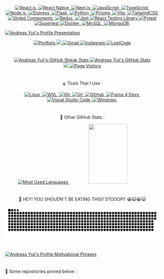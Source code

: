 <!--       
    Stacks:   
-->
<div align="center">
  <a href="https://github.com/andreas-yuji-fujiki">     
    <!-- Tecnologias -->
    <img src="https://img.shields.io/badge/-React.js-0D1117?style=for-the-badge&logo=react&logoColor=61DAFB&labelColor=0D1117" alt="React.js">&nbsp;
    <img src="https://img.shields.io/badge/-React%20Native-0D1117?style=for-the-badge&logo=react&logoColor=61DAFB&labelColor=0D1117" alt="React Native">&nbsp;
    <img src="https://img.shields.io/badge/-Next.js-0D1117?style=for-the-badge&logo=next.js&logoColor=ffffff&labelColor=0D1117" alt="Next.js">&nbsp;
    <img src="https://img.shields.io/badge/-JavaScript-0D1117?style=for-the-badge&logo=javascript&logoColor=F7DF1E&labelColor=0D1117" alt="JavaScript">&nbsp;
    <img src="https://img.shields.io/badge/-TypeScript-0D1117?style=for-the-badge&logo=typescript&logoColor=3178C6&labelColor=0D1117" alt="TypeScript">&nbsp;
    <img src="https://img.shields.io/badge/-Node.js-0D1117?style=for-the-badge&logo=node.js&logoColor=339933&labelColor=0D1117" alt="Node.js">&nbsp;
    <img src="https://img.shields.io/badge/-Express-0D1117?style=for-the-badge&logo=express&logoColor=ffffff&labelColor=0D1117" alt="Express">&nbsp;
    <img src="https://img.shields.io/badge/-Flask-0D1117?style=for-the-badge&logo=flask&logoColor=ffffff&labelColor=0D1117" alt="Flask">&nbsp;
    <img src="https://img.shields.io/badge/-Python-0D1117?style=for-the-badge&logo=python&logoColor=3776AB&labelColor=0D1117" alt="Python">&nbsp;
    <img src="https://img.shields.io/badge/-Prisma-0D1117?style=for-the-badge&logo=prisma&logoColor=ffffff&labelColor=0D1117" alt="Prisma">&nbsp;
    <img src="https://img.shields.io/badge/-Vite-0D1117?style=for-the-badge&logo=vite&logoColor=646CFF&labelColor=0D1117" alt="Vite">&nbsp;
    <img src="https://img.shields.io/badge/-TailwindCSS-0D1117?style=for-the-badge&logo=tailwindcss&logoColor=38B2AC&labelColor=0D1117" alt="TailwindCSS">&nbsp;
    <img src="https://img.shields.io/badge/-Styled%20Components-0D1117?style=for-the-badge&logo=styled-components&logoColor=DB7093&labelColor=0D1117" alt="Styled Components">&nbsp;
    <img src="https://img.shields.io/badge/-Redux-0D1117?style=for-the-badge&logo=redux&logoColor=764ABC&labelColor=0D1117" alt="Redux">&nbsp;
    <img src="https://img.shields.io/badge/-Jest-0D1117?style=for-the-badge&logo=jest&logoColor=C21325&labelColor=0D1117" alt="Jest" /> 
    <img src="https://img.shields.io/badge/-React%20Testing%20Library-0D1117?style=for-the-badge&logo=testing-library&logoColor=E33332&labelColor=0D1117" alt="React Testing Library" />
    <img src="https://img.shields.io/badge/-Pytest-0D1117?style=for-the-badge&logo=pytest&logoColor=3776AB&labelColor=0D1117" alt="Pytest" />
    <img src="https://img.shields.io/badge/-Supertest-0D1117?style=for-the-badge&logo=javascript&logoColor=F7DF1E&labelColor=0D1117" alt="Supertest" />
    <img src="https://img.shields.io/badge/-Docker-0D1117?style=for-the-badge&logo=docker&logoColor=2496ED&labelColor=0D1117" alt="Docker">&nbsp;
    <img src="https://img.shields.io/badge/-MySQL-0D1117?style=for-the-badge&logo=mysql&logoColor=4479A1&labelColor=0D1117" alt="MySQL">&nbsp;
    <img src="https://img.shields.io/badge/-MongoDB-0D1117?style=for-the-badge&logo=mongodb&logoColor=47A248&labelColor=0D1117" alt="MongoDB">&nbsp;
  </a> 
</div>


 

<!-- Improvised Margin -->
<p></p>
<p></p>
<p></p>
<p></p>
<p></p>
<p></p>
<p></p>
<p></p>
<p></p>
<p></p>
<p></p>
<p></p>

<!--
  Typing Presentation & Contact Area:
-->
<a href="https://github.com/andreas-yuji-fujiki">
  <img src="https://readme-typing-svg.herokuapp.com/?color=00b5f7&size=35&center=true&vCenter=true&width=1000&lines=🪐+Hey,+i'm+Andreas+Yuji+=];⚛️+I'm+a+React+developer+=};🎨+I'm+a+Fullstack+Developer+•+ᴗ+-;🚀+I'm+18+years+old+•ᴗ•;"  alt="Andreas Yuji's Profile Presentation "/>
</a>

<!-- Improvised Margin -->
<p></p>
<p></p>
<p></p>
<p></p>
<p></p>
<p></p>
<p></p>
<p></p>
<p></p>
<p></p>
<p></p>
<p></p>

<div align="center">
    <a href="https://andreas-yuji-fujiki.github.io/portfolio/">
      <img src="https://img.shields.io/badge/-Portfolio-6E40C9?style=for-the-badge&logo=internet-explorer&logoColor=white&labelColor=6E40C9" alt="Portfolio">
    </a>
    <a href="https://www.linkedin.com/in/andreas-yuji-fujiki-a08633321/" target="_blank">
      <img src="https://img.shields.io/badge/LinkedIn-0077B5?style=for-the-badge&logo=linkedin&logoColor=white" alt"LinkedIn" />
    </a>
    <a href="mailto:andreaspinheirocontato@gmail.com" target="_blank"> 
      <img src="https://img.shields.io/badge/-Gmail-FF0000?style=for-the-badge&logo=gmail&logoColor=ffffff" alt="Gmail" />
    </a>
    <a href="https://www.instagram.com/sun.developer/" target="_blank">
        <img src="https://img.shields.io/badge/-Instagram-E4405F?style=for-the-badge&logo=instagram&logoColor=ffffff" alt="Instagram" />
    </a>
    <a href="https://leetcode.com/profile/">
        <img src="https://img.shields.io/badge/-LeetCode-FFA116?style=for-the-badge&logo=leetcode&logoColor=white" alt="LeetCode" />
    </a>
</div> 





#
<!--
  Streak & Status
-->
<div align="center">  
  <a href="https://github.com/andreas-yuji-fujiki">
    <img width="50%" height="195px" src="https://github-readme-streak-stats-salesp07.vercel.app/?user=andreas-yuji-fujiki&count_private=true&theme=tokyonight&hide_border=true" alt="Andreas Yuji's GitHub Streak Stats" /> 
    <img width="49%" height="195px" src="https://github-readme-stats.vercel.app/api?username=andreas-yuji-fujiki&show_icons=true&count_private=true&hide_border=true&theme=tokyonight" alt="Andreas Yuji's GitHub Stats" />
  </a>
</div>






<!--
  Contributions Graph & Visitors Count
-->
<div align="center">
  <a href="https://github.com/andreas-yuji-fujiki">
    <img src="https://github-readme-activity-graph.vercel.app/graph?username=andreas-yuji-fujiki&bg_color=000000&color=15e5a6&line=07e9a5&point=0a855c&area=true&hide_border=true)](https://github.com/ashutosh00710/github-readme-activity-graph">
    <img width="10%" src="https://visitor-badge.laobi.icu/badge?page_id=andreas-yuji-fujiki.andreas-yuji-fujiki" alt="Page Visitors" />
  </a>
</div>






#
<!--
  Tools Area:
-->
<p align="center">
    🛸 Tools That I Use :
</p>
<div align="center">
    <a href="https://github.com/andreas-yuji-fujiki">
      <img src="https://img.shields.io/badge/-Linux-0D1117?style=for-the-badge&logo=linux&labelColor=0D1117" alt="Linux">&nbsp;
      <img src="https://img.shields.io/badge/-WSL-0D1117?style=for-the-badge&logo=windows&logoColor=0078D6&labelColor=0D1117" alt="WSL">&nbsp;
      <img src="https://img.shields.io/badge/-Git-0D1117?style=for-the-badge&logo=git&labelColor=0D1117" alt="Git">&nbsp;
      <img src="https://img.shields.io/badge/-Git-0D1117?style=for-the-badge&logo=git&logoColor=F05032&labelColor=0D1117" alt="Git">&nbsp;
      <img src="https://img.shields.io/badge/-GitHub-0D1117?style=for-the-badge&logo=github&labelColor=0D1117" alt="GitHub">&nbsp;
      <img src="https://img.shields.io/badge/-Figma-0D1117?style=for-the-badge&logo=figma&logoColor=F24E1E&labelColor=0D1117" alt="Figma 4 Devs">&nbsp;
      <img src="https://img.shields.io/badge/-Visual%20Studio%20Code-0D1117?style=for-the-badge&logo=visualstudiocode&labelColor=0D1117" alt="Visual Studio Code">&nbsp;
      <img src="https://img.shields.io/badge/-Windows-0D1117?style=for-the-badge&logo=windows&labelColor=0D1117" alt="Windows">&nbsp;
    </a>
</div>






#
<!--
  Level, Achievements & Most Used Languages:
-->
<p align="center">
    🌙 Other GitHub Stats :
</p>
<div align="center">
  <a href="https://github.com/andreas-yuji-fujiki">
    <img width="49%" height="195px" src="https://github-readme-stats.vercel.app/api/top-langs/?username=andreas-yuji-fujiki&layout=compact&hide_border=true&margin-h=109px&theme=tokyonight" alt="Most Used Languages"/>
    <img width="50%" height="195px" src="https://github-profile-trophy.vercel.app/?username=andreas-yuji-fujiki&theme=dracula&row=2&no-bg=false&column=5&margin-w=0&margin-h=0" />
  </a>
</div>






#
<!--
  Snake on Commits:
-->
<p align="center">
  🐍 HEY! YOU SHOUDN'T BE EATING THIS!! STOOOP!! 😭🙀😭🙀
</p>

<div align="center">
  <a href="https://github.com/andreas-yuji-fujiki">
    <picture align="center">
      <source media="(prefers-color-scheme: dark)" srcset="https://raw.githubusercontent.com/andreas-yuji-fujiki/andreas-yuji-fujiki/output/github-contribution-grid-snake-dark.svg">
      <source media="(prefers-color-scheme: light)" srcset="https://raw.githubusercontent.com/andreas-yuji-fujiki/andreas-yuji-fujiki/output/github-contribution-grid-snake-dark.svg">
      <img align="center" alt="github contribution grid snake animation" src="https://raw.githubusercontent.com/andreas-yuji-fujiki/andreas-yuji-fujiki/output/github-contribution-grid-snake.svg">
    </picture>
  </a>
</div>






#
<!--
  Motivational Phrases &  Indication to pinned projects
-->
<a href="https://github.com/andreas-yuji-fujiki">
  <img src="https://readme-typing-svg.herokuapp.com/?color=00b5f7&size=35&center=true&vCenter=true&width=1000&lines=%F0%9F%A7%91+No+matter+how+hard,+persist,+%26+code!;%F0%9F%9A%80+No+matter+the+challenge,+progress,+%26+code!;%F0%9F%94%A7+No+matter+the+obstacle,+advance,+%26+code!;%F0%9F%93%9A+No+matter+the+mistake,+learn,+%26+code!;%E2%8F%B3+No+matter+the+time,+achieve,+%26+code!;%F0%9F%A4%94+No+matter+the+doubt,+trust,+%26+code!;%F0%9F%95%92+No+matter+the+pace,+continue,+%26+code!;%F0%9F%9B%A4+No+matter+the+path,+follow,+%26+code!;%F0%9F%94%84+No+matter+the+failure,+restart,+%26+code!;%F0%9F%97%82+No+matter+the+chaos,+organize,+%26+code!" alt="Andreas Yuji's Profile Motivational Phrases">
</a>

#
<!-- Fixed Repos Presentation
-->
<p align="left">
  📌 Some repositories pinned below :
</p>
